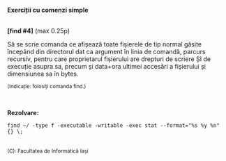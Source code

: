 **Exerciții cu comenzi simple**
<br>
<br>


**[find #4]** (max 0.25p)

Să se scrie comanda ce afișează toate fișierele de tip normal găsite începând din directorul dat ca argument în linia de comandă, parcurs recursiv, pentru care proprietarul fișierului are drepturi de scriere ȘI de execuție asupra sa, precum și data+ora ultimei accesări a fișierului și dimensiunea sa în bytes.

<sub>(Indicație: folosiți comanda find.) </sub>

<br> 

**Rezolvare:**

```terminal
find ~/ -type f -executable -writable -exec stat --format="%s %y %n" {} \;
```
<br>
<sub>(C): Facultatea de Informatică Iași </sub>
